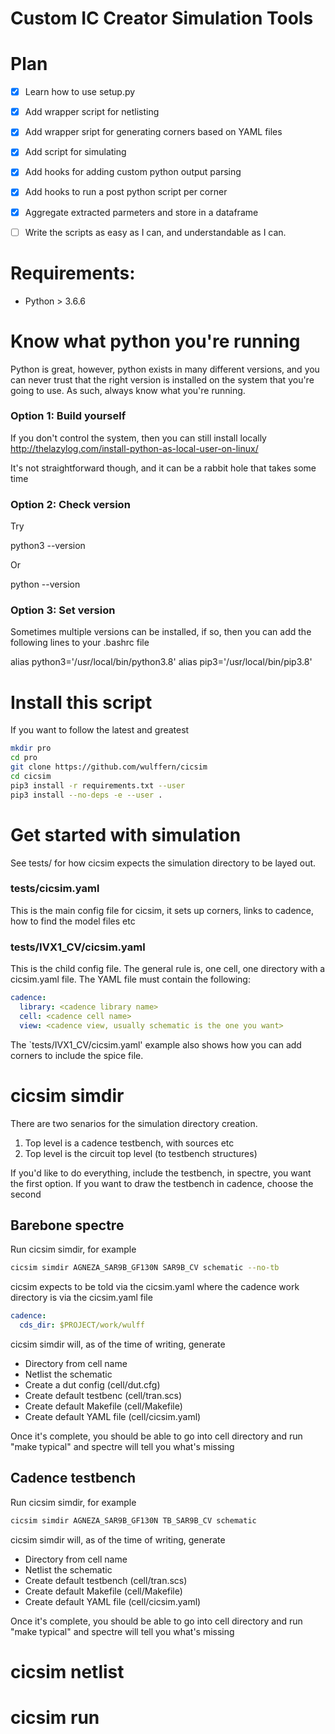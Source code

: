 
# Custom IC Creator Simulation Tools

 
# Plan
- [x] Learn how to use setup.py
- [x] Add wrapper script for netlisting
- [x] Add wrapper sript for generating corners based on YAML files
- [x] Add script for simulating
- [x] Add hooks for adding custom python output parsing
- [x] Add hooks to run a post python script per corner
- [x] Aggregate extracted parmeters and store in a dataframe
- [ ] Write the scripts as easy as I can, and understandable as I can.


# Requirements:

- Python > 3.6.6


# Know what python you're running

Python is great, however, python exists in many different versions, and you can
never trust that the right version is installed on the system that you're going
to use. As such, always know what you're running.

### Option 1: Build yourself
If you don't control the system, then you can still install locally
http://thelazylog.com/install-python-as-local-user-on-linux/

It's not straightforward though, and it can be a rabbit hole that takes some
time

### Option 2: Check version
Try 

  python3 --version

Or

  python --version 

### Option 3: Set version
Sometimes multiple versions can be installed, if so, then you can add the
following lines to your .bashrc file
  
  alias python3='/usr/local/bin/python3.8'
  alias pip3='/usr/local/bin/pip3.8'

# Install this script
If you want to follow the latest and greatest
``` sh
mkdir pro
cd pro
git clone https://github.com/wulffern/cicsim
cd cicsim
pip3 install -r requirements.txt --user
pip3 install --no-deps -e --user .
```
# Get started with simulation
See tests/ for how cicsim
expects the simulation directory to be layed out.

### tests/cicsim.yaml
This is the main config file for cicsim, it sets up corners, links to cadence,
how to find the model files etc

### tests/IVX1_CV/cicsim.yaml
This is the child config file. The general rule is, one cell, one directory with
a cicsim.yaml file. The YAML file must contain the following:

``` yaml
cadence:
  library: <cadence library name>
  cell: <cadence cell name>
  view: <cadence view, usually schematic is the one you want>
```

The `tests/IVX1_CV/cicsim.yaml' example also shows how you can add corners to
include the spice file.

# cicsim simdir
There are two senarios for the simulation directory creation. 

1. Top level is a cadence testbench, with sources etc
2. Top level is the circuit top level (to testbench structures)

If you'd like to do everything, include the testbench, in spectre, you want the
first option. If you want to draw the testbench in cadence, choose the second

## Barebone spectre

Run cicsim simdir, for example
``` sh
cicsim simdir AGNEZA_SAR9B_GF130N SAR9B_CV schematic --no-tb
```

cicsim expects to be told via the cicsim.yaml where the cadence work directory
is via the cicsim.yaml file

``` yaml
cadence:
  cds_dir: $PROJECT/work/wulff
```

cicsim simdir will, as of the time of writing, generate
- Directory from cell name
- Netlist the schematic
- Create a dut config (cell/dut.cfg)
- Create default testbenc (cell/tran.scs)
- Create default Makefile (cell/Makefile)
- Create default YAML file (cell/cicsim.yaml)

Once it's complete, you should be able to go into cell directory and run "make
typical" and spectre will tell you what's missing

## Cadence testbench
Run cicsim simdir, for example
``` sh
cicsim simdir AGNEZA_SAR9B_GF130N TB_SAR9B_CV schematic
```

cicsim simdir will, as of the time of writing, generate
- Directory from cell name
- Netlist the schematic
- Create default testbench (cell/tran.scs)
- Create default Makefile (cell/Makefile)
- Create default YAML file (cell/cicsim.yaml)

Once it's complete, you should be able to go into cell directory and run "make
typical" and spectre will tell you what's missing



# cicsim netlist

# cicsim run






